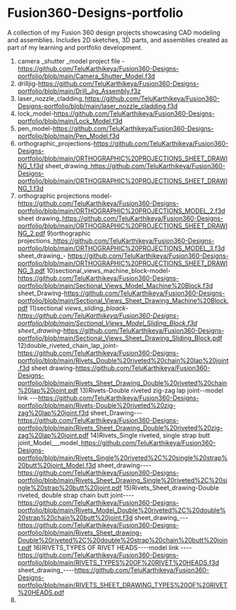 # Fusion360-Designs-portfolio
A collection of my Fusion 360 design projects showcasing CAD modeling and  assemblies. Includes 2D sketches, 3D parts, and assemblies created as part of my learning and portfolio development.

1) camera _shutter _model project file -https://github.com/TeluKarthikeya/Fusion360-Designs-portfolio/blob/main/Camera_Shutter_Model.f3d
2) drilljig-https://github.com/TeluKarthikeya/Fusion360-Designs-portfolio/blob/main/Drill_Jig_Assembly.f3z
3) laser_nozzle_cladding_https://github.com/TeluKarthikeya/Fusion360-Designs-portfolio/blob/main/laser_nozzle_cladding.f3d
4) lock_model-https://github.com/TeluKarthikeya/Fusion360-Designs-portfolio/blob/main/Lock_Model.f3d
5) pen_model-https://github.com/TeluKarthikeya/Fusion360-Designs-portfolio/blob/main/Pen_Model.f3d
6) orthographic_projections-https://github.com/TeluKarthikeya/Fusion360-Designs-portfolio/blob/main/ORTHOGRAPHIC%20PROJECTIONS_SHEET_DRAWING_1.f3d
   sheet_drawing_https://github.com/TeluKarthikeya/Fusion360-Designs-portfolio/blob/main/ORTHOGRAPHIC%20PROJECTIONS_SHEET_DRAWING_1.f3d
8) orthographic projections model-https://github.com/TeluKarthikeya/Fusion360-Designs-portfolio/blob/main/ORTHOGRAPHIC%20PROJECTIONS_MODEL_2.f3d
   sheet drawing_https://github.com/TeluKarthikeya/Fusion360-Designs-portfolio/blob/main/ORTHOGRAPHIC%20PROJECTIONS_SHEET_DRAWING_2.pdf
9)orthographic projections_https://github.com/TeluKarthikeya/Fusion360-Designs-portfolio/blob/main/ORTHOGRAPHIC%20PROJECTIONS_MODEL_3.f3d
sheet_drawing_-  https://github.com/TeluKarthikeya/Fusion360-Designs-portfolio/blob/main/ORTHOGRAPHIC%20PROJECTIONS_SHEET_DRAWING_3.pdf
10)sectional_views_machine_block-model-https://github.com/TeluKarthikeya/Fusion360-Designs-portfolio/blob/main/Sectional_Views_Model_Machine%20Block.f3d
   sheet_Drawing-https://github.com/TeluKarthikeya/Fusion360-Designs-portfolio/blob/main/Sectional_Views_Sheet_Drawing_Machine%20Block.pdf
11)sectional _views_sliding_bloack-https://github.com/TeluKarthikeya/Fusion360-Designs-portfolio/blob/main/Sectional_Views_Model_Sliding_Block.f3d
   sheet_drawing_-https://github.com/TeluKarthikeya/Fusion360-Designs-portfolio/blob/main/Sectional_Views_Sheet_Drawing_Sliding_Block.pdf
12)double_riveted_chain_lap_joint-https://github.com/TeluKarthikeya/Fusion360-Designs-portfolio/blob/main/Rivets_Double%20riveted%20chain%20lap%20joint.f3d
   sheet drawing-https://github.com/TeluKarthikeya/Fusion360-Designs-portfolio/blob/main/Rivets_Sheet_Drawing_Double%20riveted%20chain%20lap%20joint.pdf
13)Rivets-Double riveted zig-zag lap joint--model link ---https://github.com/TeluKarthikeya/Fusion360-Designs-portfolio/blob/main/Rivets-Double%20riveted%20zig-zag%20lap%20joint.f3d
   sheet_Drawing---https://github.com/TeluKarthikeya/Fusion360-Designs-portfolio/blob/main/Rivets_Sheet_Drawing_Double%20riveted%20zig-zag%20lap%20joint.pdf
14)Rivets_Single riveted, single strap butt joint_Model___model_https://github.com/TeluKarthikeya/Fusion360-Designs-portfolio/blob/main/Rivets_Single%20riveted%2C%20single%20strap%20butt%20joint_Model.f3d
   sheet_drawing----https://github.com/TeluKarthikeya/Fusion360-Designs-portfolio/blob/main/Rivets_Sheet_Drawing_Single%20riveted%2C%20single%20strap%20butt%20joint.pdf
15)Rivets_Sheet_drawing-Double riveted, double strap chain butt joint----https://github.com/TeluKarthikeya/Fusion360-Designs-portfolio/blob/main/Rivets_Model_Double%20riveted%2C%20double%20strap%20chain%20butt%20joint.f3d
   sheet_drawing_---https://github.com/TeluKarthikeya/Fusion360-Designs-portfolio/blob/main/Rivets_Sheet_drawing-Double%20riveted%2C%20double%20strap%20chain%20butt%20joint.pdf
16)RIVETS_TYPES OF RIVET HEADS----model link ----https://github.com/TeluKarthikeya/Fusion360-Designs-portfolio/blob/main/RIVETS_TYPES%20OF%20RIVET%20HEADS.f3d
   sheet_drawing_----https://github.com/TeluKarthikeya/Fusion360-Designs-portfolio/blob/main/RIVETS_SHEET_DRAWING_TYPES%20OF%20RIVET%20HEADS.pdf
17)
